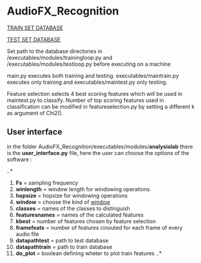 # AudioFX_Recognition

[TRAIN SET DATABASE](https://drive.google.com/open?id=1O-mknCcecjtjRaeVAByxE91e5WFRzXLq)

[TEST SET DATABASE](https://drive.google.com/open?id=1jKyQA0UR4X2FsTq4ugXZaM8vCet6dPoG)

Set path to the database directories in /executables/modules/trainingloop.py and /executables/modules/testloop.py before executing on a machine

main.py executes both training and testing. executables/maintrain.py executes only training and executables/maintest.py only testing.

Feature selection selects 4 best scoring features which will be used in maintest.py to classify. Number of top scoring features used in classification can be modified in featureselection.py by setting a different k as argument of Chi2().

## User interface 

in the folder AudioFX_Recognition/executables/modules/**analysislab** there is the **user_interface.py** file, here the user can choose 
the options of the software :

..*
1. **Fs** = sampling frequency
2. **winlength** = window length for windowing operations
3. **hopsize** = hopsize for windowing operations
4. **window** = choose the kind of [window](https://docs.scipy.org/doc/scipy/reference/generated/scipy.signal.get_window.html)
5. **classes** = names of the classes to distinguish 
6. **featuresnames** = names of the calculated features
7. **kbest** = number of features chosen by feature selection
8. **framefeats** = number of features cinouted for each frame of every audio file
9. **datapathtest** = path to test database
10. **datapathtrain** = path to train database
11. **do_plot**  = boolean defining wheter to plot train features
..*

